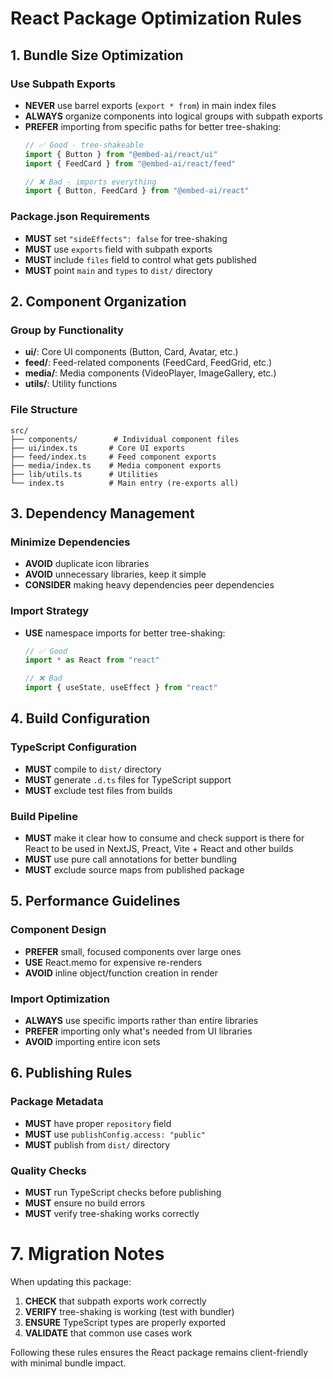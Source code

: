 # React Package Optimization Rules

## 1. Bundle Size Optimization

### Use Subpath Exports
- **NEVER** use barrel exports (`export * from`) in main index files
- **ALWAYS** organize components into logical groups with subpath exports
- **PREFER** importing from specific paths for better tree-shaking:
  ```typescript
  // ✅ Good - tree-shakeable
  import { Button } from "@embed-ai/react/ui"
  import { FeedCard } from "@embed-ai/react/feed"
  
  // ❌ Bad - imports everything
  import { Button, FeedCard } from "@embed-ai/react"
  ```

### Package.json Requirements
- **MUST** set `"sideEffects": false` for tree-shaking
- **MUST** use `exports` field with subpath exports
- **MUST** include `files` field to control what gets published
- **MUST** point `main` and `types` to `dist/` directory

## 2. Component Organization

### Group by Functionality
- **ui/**: Core UI components (Button, Card, Avatar, etc.)
- **feed/**: Feed-related components (FeedCard, FeedGrid, etc.)
- **media/**: Media components (VideoPlayer, ImageGallery, etc.)
- **utils/**: Utility functions

### File Structure
```
src/
├── components/        # Individual component files
├── ui/index.ts       # Core UI exports
├── feed/index.ts     # Feed component exports
├── media/index.ts    # Media component exports
├── lib/utils.ts      # Utilities
└── index.ts          # Main entry (re-exports all)
```

## 3. Dependency Management

### Minimize Dependencies
- **AVOID** duplicate icon libraries 
- **AVOID** unnecessary libraries, keep it simple
- **CONSIDER** making heavy dependencies peer dependencies

### Import Strategy
- **USE** namespace imports for better tree-shaking:
  ```typescript
  // ✅ Good
  import * as React from "react"
  
  // ❌ Bad
  import { useState, useEffect } from "react"
  ```

## 4. Build Configuration

### TypeScript Configuration
- **MUST** compile to `dist/` directory
- **MUST** generate `.d.ts` files for TypeScript support
- **MUST** exclude test files from builds

### Build Pipeline
- **MUST** make it clear how to consume and check support is there for React to be used in NextJS, Preact, Vite + React and other builds
- **MUST** use pure call annotations for better bundling
- **MUST** exclude source maps from published package

## 5. Performance Guidelines

### Component Design
- **PREFER** small, focused components over large ones
- **USE** React.memo for expensive re-renders
- **AVOID** inline object/function creation in render

### Import Optimization
- **ALWAYS** use specific imports rather than entire libraries
- **PREFER** importing only what's needed from UI libraries
- **AVOID** importing entire icon sets

## 6. Publishing Rules

### Package Metadata
- **MUST** have proper `repository` field
- **MUST** use `publishConfig.access: "public"`
- **MUST** publish from `dist/` directory

### Quality Checks
- **MUST** run TypeScript checks before publishing
- **MUST** ensure no build errors
- **MUST** verify tree-shaking works correctly


# 7. Migration Notes

When updating this package:
1. **CHECK** that subpath exports work correctly
2. **VERIFY** tree-shaking is working (test with bundler)
3. **ENSURE** TypeScript types are properly exported
4. **VALIDATE** that common use cases work

Following these rules ensures the React package remains client-friendly with minimal bundle impact.
